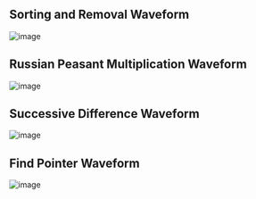 ## Sorting and Removal Waveform
![image](https://github.com/user-attachments/assets/4f4e1c7d-5796-4e0e-a0d4-68ebc6fad874)
## Russian Peasant Multiplication Waveform
![image](https://github.com/user-attachments/assets/140d217c-8ddc-4d90-a204-27278833713e)
## Successive Difference Waveform
![image](https://github.com/user-attachments/assets/08e190b9-c2d6-40ec-90d1-bd111f96e1f0)
## Find Pointer Waveform
![image](https://github.com/user-attachments/assets/9b6bbd0e-f7c7-45df-901e-90e439c07f68)

